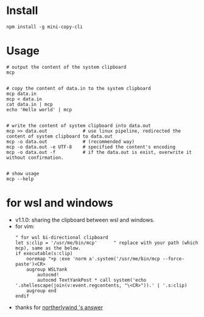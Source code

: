 # Install
```shell
npm install -g mini-copy-cli
```


# Usage
```shell
# output the content of the system clipboard
mcp


# copy the content of data.in to the system clipboard
mcp data.in
mcp < data.in
cat data.in | mcp
echo 'Hello world' | mcp


# write the content of system clipboard into data.out
mcp >> data.out             # use linux pipeline, redirected the content of system clipboard to data.out
mcp -o data.out             # (recommended way)
mcp -o data.out -e UTF-8    # specified the content's encoding
mcp -o data.out -f          # if the data.out is exist, overwrite it without confirmation.


# show usage
mcp --help
```

# for wsl and windows
* v1.1.0: sharing the clipboard between wsl and windows.
* for vim:
  ```vimrc
  " for wsl bi-directional clipboard
  let s:clip = '/usr/me/bin/mcp'      " replace with your path (which mcp), same as the below.
  if executable(s:clip)
      noremap "+p :exe 'norm a'.system('/usr/me/bin/mcp --force-paste')<CR>
      augroup WSLYank
          autocmd!
          autocmd TextYankPost * call system('echo '.shellescape(join(v:event.regcontents, "\<CR>")).' | '.s:clip)
      augroup end
  endif
  ```
* thanks for [northerlywind 's answer](https://vi.stackexchange.com/a/16114/20180)
